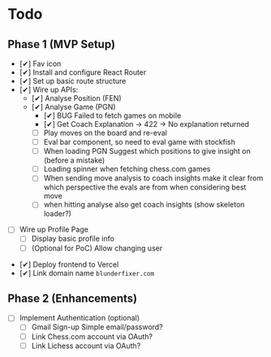 # Todo

## Phase 1 (MVP Setup)

- [✔] Fav icon
- [✔] Install and configure React Router
- [✔] Set up basic route structure
- [✔] Wire up APIs:
  - [✔] Analyse Position (FEN)
  - [✔] Analyse Game (PGN)
    - [✔] BUG Failed to fetch games on mobile
    - [✔] Get Coach Explanation -> 422 -> No explanation returned
    - [ ] Play moves on the board and re-eval
    - [ ] Eval bar component, so need to eval game with stockfish
    - [ ] When loading PGN Suggest which positions to give insight on (before a mistake)
    - [ ] Loading spinner when fetching chess.com games
    - [ ] When sending move analysis to coach insights make it clear from which perspective the evals are from when considering best move
    - [ ] when hitting analyse also get coach insights (show skeleton loader?)
- [ ] Wire up Profile Page
  - [ ] Display basic profile info
  - [ ] (Optional for PoC) Allow changing user
- [✔] Deploy frontend to Vercel
- [✔] Link domain name `blunderfixer.com`

## Phase 2 (Enhancements)

- [ ] Implement Authentication (optional)
  - [ ] Gmail Sign-up Simple email/password?
  - [ ] Link Chess.com account via OAuth?
  - [ ] Link Lichess account via OAuth?
